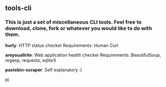 ## tools-cli


### This is just a set of miscellaneous CLI tools. Feel free to download, clone, fork or whatever you would like to do with them.

**hurly**: HTTP status checker
	Requirements: Human Curl
    
**areyouallrite**: Web application health checker
	Requirements: BeautifulSoup, regexp, requests, sqlite3
    
**pastebin-scraper**: Self explanatory :)

pj
